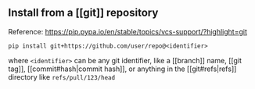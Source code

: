 ## Install from a [[git]] repository
Reference: https://pip.pypa.io/en/stable/topics/vcs-support/?highlight=git
```
pip install git+https://github.com/user/repo@<identifier>
```

where `<identifier>` can be any git identifier, like a [[branch]] name, [[git tag]], [[commit#hash|commit hash]], or anything in the [[git#refs|refs]]  directory like `refs/pull/123/head`
